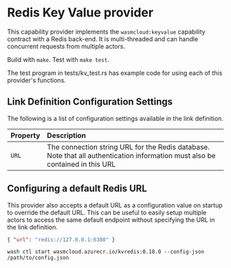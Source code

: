 # Redis Key Value provider

This capability provider implements the `wasmcloud:keyvalue` capability contract with a Redis back-end. It is multi-threaded and can handle concurrent requests from multiple actors.

Build with `make`. Test with `make test`.

The test program in tests/kv_test.rs has example code for using
each of this provider's functions.

## Link Definition Configuration Settings

The following is a list of configuration settings available in the link definition.

| Property | Description                                                                                                                   |
| :------- | :---------------------------------------------------------------------------------------------------------------------------- |
| `URL`    | The connection string URL for the Redis database. Note that all authentication information must also be contained in this URL |

## Configuring a default Redis URL

This provider also accepts a default URL as a configuration value on startup to override the default URL. This can be useful to easily setup multiple actors to access the same default endpoint without specifying the URL in the link definition.

```json
{ "url": "redis://127.0.0.1:6380" }
```

```
wash ctl start wasmcloud.azurecr.io/kvredis:0.18.0 --config-json /path/to/config.json
```
